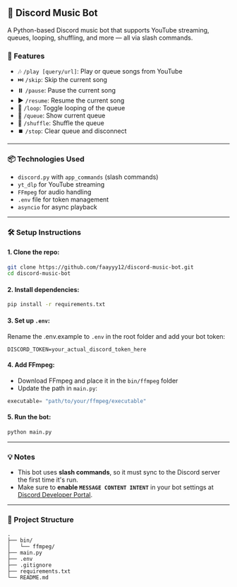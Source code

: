## 🎵 Discord Music Bot

A Python-based Discord music bot that supports YouTube streaming, queues, looping, shuffling, and more — all via slash commands.

### 🚀 Features

* 🎶 `/play [query/url]`: Play or queue songs from YouTube
* ⏭️ `/skip`: Skip the current song
* ⏸️ `/pause`: Pause the current song
* ▶️ `/resume`: Resume the current song 
* 🔁 `/loop`: Toggle looping of the queue
* 📃 `/queue`: Show current queue
* 🔀 `/shuffle`: Shuffle the queue
* ⏹️ `/stop`: Clear queue and disconnect

---

### 📦 Technologies Used

* `discord.py` with `app_commands` (slash commands)
* `yt_dlp` for YouTube streaming
* `FFmpeg` for audio handling
* `.env` file for token management
* `asyncio` for async playback

---

### 🛠️ Setup Instructions

#### 1. Clone the repo:

```bash
git clone https://github.com/faayyy12/discord-music-bot.git
cd discord-music-bot
```

#### 2. Install dependencies:

```bash
pip install -r requirements.txt
```

#### 3. Set up `.env`:

Rename the .env.example to `.env` in the root folder and add your bot token:

```
DISCORD_TOKEN=your_actual_discord_token_here
```


#### 4. Add FFmpeg:

* Download FFmpeg and place it in the `bin/ffmpeg` folder
* Update the path in `main.py`:

```python
executable= "path/to/your/ffmpeg/executable"
```

#### 5. Run the bot:

```bash
python main.py
```

---

### 💡 Notes

* This bot uses **slash commands**, so it must sync to the Discord server the first time it's run.
* Make sure to **enable `MESSAGE CONTENT INTENT`** in your bot settings at [Discord Developer Portal](https://discord.com/developers/applications).

---

### 📁 Project Structure

```
.
├── bin/
│   └── ffmpeg/
├── main.py
├── .env
├── .gitignore
├── requirements.txt
└── README.md
```
